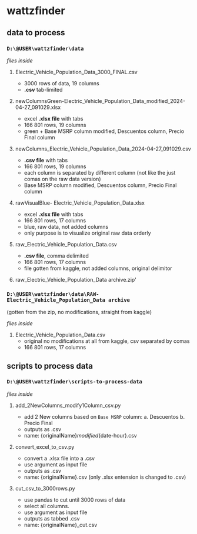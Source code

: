 # wattzfinder


## data to process
### `D:\@USER\wattzfinder\data`
_files inside_

1. Electric_Vehicle_Population_Data_3000_FINAL.csv
   - 3000 rows of data, 19 columns
   - **.csv** tab-limited

2. newColumnsGreen-Electric_Vehicle_Population_Data_modified_2024-04-27_091029.xlsx
    - excel **.xlsx file** with tabs
    - 166 801 rows, 19 columns 
    - green + Base MSRP column modified, Descuentos column, Precio Final column

3. newColumns_Electric_Vehicle_Population_Data_2024-04-27_091029.csv
    - **.csv file** with tabs
    - 166 801 rows, 19 columns
    - each column is separated by different column (not like the just comas on the raw data version)
    - Base MSRP column modified, Descuentos column, Precio Final column

4. rawVisualBlue- Electric_Vehicle_Population_Data.xlsx
    - excel **.xlsx file** with tabs
    - 166 801 rows, 17 columns 
    - blue, raw data, not added columns
    - only purpose is to visualize original raw data orderly
 
5. raw_Electric_Vehicle_Population_Data.csv
    - **.csv file**, comma delimited
    - 166 801 rows, 17 columns
    - file gotten from kaggle, not added columns, original delimitor
    
6. raw_Electric_Vehicle_Population_Data archive.zip'
### `D:\@USER\wattzfinder\data\RAW-Electric_Vehicle_Population_Data archive` 
(gotten from the zip, no modifications, straight from kaggle)

_files inside_
1.  Electric_Vehicle_Population_Data.csv
    - original no modifications at all from kaggle, csv separated by comas
    - 166 801 rows, 17 columns






## scripts to process data
### `D:\@USER\wattzfinder\scripts-to-process-data`
_files inside_

1. add_2NewColumns_modify1Column_csv.py
   - add 2 New columns based on `Base MSRP` column: a. Descuentos b. Precio Final
   - outputs as .csv
   - name: {originalName}_modified_{date-hour}.csv

2. convert_excel_to_csv.py
   - convert a .xlsx file into a .csv
   - use argument as input file
   - outputs as .csv
   - name: {originalName}.csv (only .xlsx entension is changed to .csv)
 
3. cut_csv_to_3000rows.py
    - use pandas to cut until 3000 rows of data
    - select all columns.
    - use argument as input file
    - outputs as tabbed .csv
    - name: {originalName}_cut.csv
  



